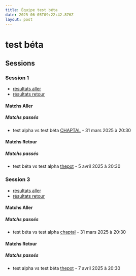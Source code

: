 ```yaml
---
title: Équipe test béta
date: 2025-06-05T09:22:42.876Z
layout: post
---
```


# test béta

## Sessions

### Session 1
- [résultats aller ](/scores/session-1/groupe-1/aller/)
- [résultats retour](/scores/session-1/groupe-1/retour/)

#### Matchs Aller

##### Matchs passés

- test alpha vs test béta [CHAPTAL](/stades/CHAPTAL) - 31 mars 2025 à 20:30

#### Matchs Retour

##### Matchs passés

- test béta vs test alpha [thepot](/stades/thepot) - 5 avril 2025 à 20:30

### Session 3
- [résultats aller ](/scores/session-3/groupe-1/aller/)
- [résultats retour](/scores/session-3/groupe-1/retour/)

#### Matchs Aller

##### Matchs passés

- test béta vs test alpha [chaptal](/stades/chaptal) - 31 mars 2025 à 20:30

#### Matchs Retour

##### Matchs passés

- test alpha vs test béta [thepot](/stades/thepot) - 7 avril 2025 à 20:30

